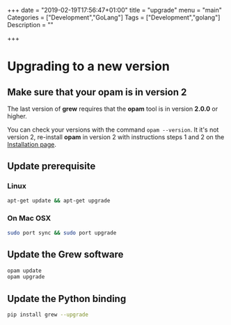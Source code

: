 +++
date = "2019-02-19T17:56:47+01:00"
title = "upgrade"
menu = "main"
Categories = ["Development","GoLang"]
Tags = ["Development","golang"]
Description = ""

+++

# Upgrading to a new version

## Make sure that your opam is in version 2
The last version of **grew** requires that the **opam** tool is in version **2.0.0** or higher.

You can check your versions with the command `opam --version`.
It it's not version 2, re-install **opam** in version 2 with instructions steps 1 and 2 on the [Installation page](../install).

## Update prerequisite
### Linux
```bash
apt-get update && apt-get upgrade
```

### On Mac OSX
```bash
sudo port sync && sudo port upgrade
```

## Update the Grew software

```bash
opam update
opam upgrade
```

## Update the Python binding
```bash
pip install grew --upgrade
```

